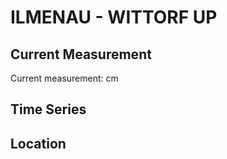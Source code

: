 # ILMENAU - WITTORF UP

## Current Measurement

Current measurement: <Value topic="rivers/pegel-online/ILMENAU/WITTORF-UP/measurementValue"/> cm

## Time Series

<TimeSeries topic="rivers/pegel-online/ILMENAU/WITTORF-UP/measurementValue" period="week" />

## Location

<WorldMap>
  <Marker lat="53.34212643179022" lon="10.383557985377397" labelTopic="rivers/pegel-online/ILMENAU/WITTORF-UP/measurementValue" />
</WorldMap>
